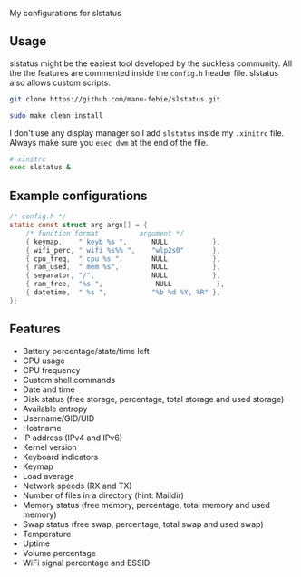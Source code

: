 My configurations for slstatus

Usage
--------
slstatus might be the easiest tool developed by the suckless community. All the the features are commented inside the `config.h` header file. slstatus also allows custom scripts. 

```bash
git clone https://github.com/manu-febie/slstatus.git
```

```bash
sudo make clean install
```

I don't use any display manager so I add `slstatus` inside my `.xinitrc` file. Always make sure you `exec dwm` at the end of the file.

```bash
# xinitrc
exec slstatus &
```

Example configurations
--------
```c 
/* config.h */
static const struct arg args[] = {
	/* function format          argument */
	{ keymap,    " keyb %s ",      NULL			  },
	{ wifi_perc, " wifi %s%% ",    "wlp2s0"       },
	{ cpu_freq,  " cpu %s ",       NULL           },
	{ ram_used,  " mem %s",        NULL           },
	{ separator, "/",              NULL           },
	{ ram_free,  "%s ",             NULL           },
	{ datetime,  " %s ",           "%b %d %Y, %R" },
};
```


Features
--------
- Battery percentage/state/time left
- CPU usage
- CPU frequency
- Custom shell commands
- Date and time
- Disk status (free storage, percentage, total storage and used storage)
- Available entropy
- Username/GID/UID
- Hostname
- IP address (IPv4 and IPv6)
- Kernel version
- Keyboard indicators
- Keymap
- Load average
- Network speeds (RX and TX)
- Number of files in a directory (hint: Maildir)
- Memory status (free memory, percentage, total memory and used memory)
- Swap status (free swap, percentage, total swap and used swap)
- Temperature
- Uptime
- Volume percentage
- WiFi signal percentage and ESSID


